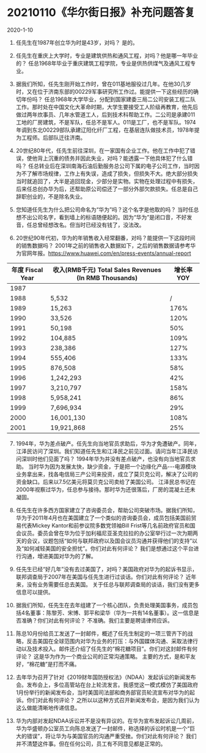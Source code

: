 # 20210110《华尔街日报》补充问题答复
2020-1-10

1.    任先生在1987年创立华为时是43岁，对吗？
	是的。

2.    任先生在重庆上大学时，专业是建筑供热和通风工程，对吗？他是哪一年毕业的？
	任总1968年毕业于重庆建筑工程学院，专业是供热供煤气及通风工程专业。

3.    据我们所知，任先生刚开始工作时，曾在011基地服役过几年。在他30几岁时，又在位于济南东部的00229军事研究所工作过。能提供一下这些经历的确切年份吗？
	任总1968年大学毕业，分配到国家建委三局二公司安装工程二队工作。那时处在中国文化大革命时期，大学生要接受工人阶级再教育，他先后做过两年炊事员、几年水管道工人，后到技术科帮助工作。二公司是承建011工地的厂房建筑，不是军队，任总不是军人。011是工厂，也不是军队。1974年调到东北00229部队承建辽阳化纤厂工程，在基层连队做技术员，1978年提为工程师。后部队迁往济南。

4.    20世纪80年代，任先生前往深圳，在一家国有企业工作。他在工作中犯了错误，使他背上沉重的债务并因此失业，对吗？能透露一下他具体犯了什么错吗？
	任总转业后在深圳南海石油后勤服务总公司下属的电子公司工作，当时因为不了解市场规律，工作上有失误，造成了损失，但损失不大。绝大部分损失当时就追回了，大半是追回现金，少部分是实物。实物在处理过程中有损失，后来任总创办华为后，还帮助原公司偿还了一部分外部欠款损失。任总是自己辞职创业的，不是除名失业。
 
5.    您知道任先生为什么把公司命名为“华为”吗？这个名字是他取的吗？
当时任总想不出公司名字，看到墙上的标语随便起的。因为“华为”是闭口音，不好发音，任总曾经想改名。但当时已经没有钱了，没法改。

6.    20世纪90年代初，华为的年销售收入经常翻番，对吗？能提供一下这段时间的销售数据吗？
2001年之前的销售收入数据如下，之后的销售数据请参考华为官网年报。https://www.huawei.com/en/press-events/annual-report

| 年度 Fiscal Year | 收入(RMB千元) Total Sales Revenues (In RMB Thousands)  |  增长率 YOY |
|---|---|---|
|  1987 |   |   |
|  1988 | 5,532  | /  |
|  1989 |  15,263 |  176% |
|  1990 | 33,526  | 120%  |
|  1991 |  50,198 |  50% |
|  1992  | 104,885  | 109%  |
|  1993  | 238,386  |  127% |
|  1994 |  555,406 |  133% |
|  1995 |  876,508 |  58% |
|  1996 |  1,242,293 | 42%  |
|  1997 |  3,210,797 |  158% |
|  1998 |  5,958,241 |  86% |
| 1999  |  7,696,934 |  29% |
| 2000  |  16,001,130 | 108%  |
|  2001 |  19,921,868 | 25%  |	　				
7.    1994年，华为差点破产。任先生向当地官员求助后，华为才免遭破产。同年，江泽民访问了深圳。我们知道任先生和江泽民之前见过面。请问当年江泽民访问深圳时他们见面了吗？
	1994年华为并没有差点破产，也没有向当地官员求助。
当时华为因为发展太快，缺少资金，于是把一个边缘化产品---电源模块业务拿出来，找各电信局三产公司来投资，成立了莫贝克公司，解决了公司的资金缺口。后来以7.5亿美元将莫贝克公司卖给了美国公司。
	江泽民总书记在2000年视察过华为，任总参与接待。那时华为还很落后，厂房的混凝土还未凝固。

8.    任先生在许多西方国家建立了咨询委员会，帮助公司突破市场。据我们所知，华为于2011年4月也在美国建立了一个类似的咨询委员会，成员包括美国前贸易代表Mickey Kantor和前参议院多数党领袖Bill Frist等几名前政府官员和国会议员。委员会曾在华为位于加利福尼亚圣克拉拉的办公室举行过一次为期两天的会议，议题包括“如何与联邦政府以及国会议员沟通并获得他们的支持”以及“如何减轻美国的安全担忧”。你们对此有何评论？
我们是想通过这个平台进行沟通，增进美国对华为的了解。

9.    任先生已经“好几年”没有去过美国了，对吗？美国政府对华为的起诉书显示，联邦调查局于2007年在美国与任先生进行过谈话。你们对此有何评论？
近年来，没有业务需要任总去美国。
	关于任总与联邦调查局的谈话，我们没有更多信息可以提供。

10. 据我们所知，任先生在去年组建了一个核心团队，负责处理美国事务，成员包括4名董事：陈黎芳、宋博、郭平和梁华（华为一共有14名董事）。这一信息是否准确？你们对此有何评论？
不准确。我们主要是聘请律师应诉。

11. 陈总10月份给员工发送了一封邮件，概述了任先生制定的一项三管齐下的战略，反击美国在全球范围内对华为业务的打压：与外国媒体沟通、采取法律行动以及技术投入。邮件还介绍了任先生的“棉花糖项目”。你们对这封邮件有何评论？
这是华为作为一个商业公司的正常沟通策略。
主要的方式，是和平友好，“棉花糖”是打而不痛。

12. 去年华为召开了针对《2019财年国防授权法》（NDAA）发起诉讼的新闻发布会。发布会上，多位高管站在台上轮流发言。我感觉这一模式模仿了美国政府1月份举行的新闻发布会，当时美国司法部和商务部官员轮流宣布对华为的起诉。你们对此有何评论？
之所以以这种方式召开新闻发布会，是因为我们认为这么做能清晰地传递信息。

13. 华为内部对发起NDAA诉讼并不是没有异议的。在华为宣布发起诉讼几周前，华为华盛顿办公室员工向陈总发送了一封邮件，称选择的诉讼时机是一个“巨大的错误”，将让华为与美国官员的沟通严重受挫。你们对此有何评论？
我们并不清楚这件事。但在任何公司，员工有不同意见都是正常的。

